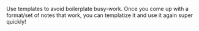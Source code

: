 
Use templates to avoid boilerplate busy-work. Once you come up with a format/set of notes that work, you can templatize it and use it again super quickly! 

